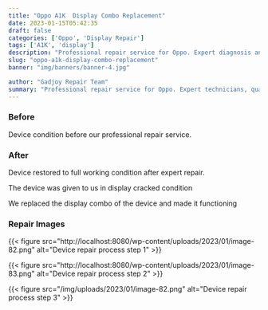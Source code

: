 ```yaml
---
title: "Oppo A1K  Display Combo Replacement"
date: 2023-01-15T05:42:35
draft: false
categories: ['Oppo', 'Display Repair']
tags: ['A1K', 'display']
description: "Professional repair service for Oppo. Expert diagnosis and quality repairs in Bangalore."
slug: "oppo-a1k-display-combo-replacement"
banner: "img/banners/banner-4.jpg"

author: "Gadjoy Repair Team"
summary: "Professional repair service for Oppo. Expert technicians, quality parts, warranty included."
---
```


### Before

Device condition before our professional repair service.

### After

Device restored to full working condition after expert repair.

The device was given to us in display cracked condition

We replaced the display combo of the device and made it functioning

### Repair Images

{{< figure src="http://localhost:8080/wp-content/uploads/2023/01/image-82.png" alt="Device repair process step 1" >}}

{{< figure src="http://localhost:8080/wp-content/uploads/2023/01/image-83.png" alt="Device repair process step 2" >}}

{{< figure src="/img/uploads/2023/01/image-82.png" alt="Device repair process step 3" >}}

